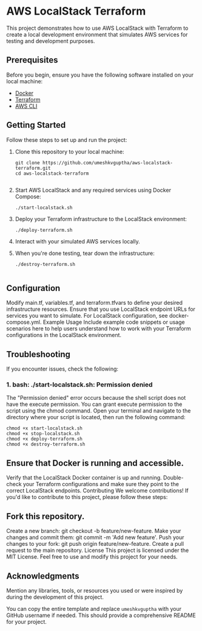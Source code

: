 # AWS LocalStack Terraform

This project demonstrates how to use AWS LocalStack with Terraform to create a local development environment that simulates AWS services for testing and development purposes.

## Prerequisites

Before you begin, ensure you have the following software installed on your local machine:

- [Docker](https://www.docker.com/get-started)
- [Terraform](https://www.terraform.io/downloads.html)
- [AWS CLI](https://aws.amazon.com/cli/)

## Getting Started

Follow these steps to set up and run the project:

1. Clone this repository to your local machine:

   ```shell
   git clone https://github.com/umeshkvguptha/aws-localstack-terraform.git
   cd aws-localstack-terraform


1. Start AWS LocalStack and any required services using Docker Compose:
   ```shell
   ./start-localstack.sh
   
2. Deploy your Terraform infrastructure to the LocalStack environment:
      ```shell
   ./deploy-terraform.sh
3. Interact with your simulated AWS services locally.
4. When you're done testing, tear down the infrastructure:
   ```shell
   ./destroy-terraform.sh


## Configuration
Modify main.tf, variables.tf, and terraform.tfvars to define your desired infrastructure resources. Ensure that you use LocalStack endpoint URLs for services you want to simulate.
For LocalStack configuration, see docker-compose.yml.
Example Usage
Include example code snippets or usage scenarios here to help users understand how to work with your Terraform configurations in the LocalStack environment.

## Troubleshooting
If you encounter issues, check the following:
   ### 1. bash: ./start-localstack.sh: Permission denied
   The "Permission denied" error occurs because the shell script does not have the execute permission. You can grant execute permission to the script using the chmod command. Open your terminal and navigate to the directory where your script is located, then run the following command:  
   ```shell
   chmod +x start-localstack.sh
   chmod +x stop-localstack.sh
   chmod +x deploy-terraform.sh
   chmod +x destroy-terraform.sh
   ```
   
## Ensure that Docker is running and accessible.
Verify that the LocalStack Docker container is up and running.
Double-check your Terraform configurations and make sure they point to the correct LocalStack endpoints.
Contributing
We welcome contributions! If you'd like to contribute to this project, please follow these steps:

## Fork this repository.
Create a new branch: git checkout -b feature/new-feature.
Make your changes and commit them: git commit -m 'Add new feature'.
Push your changes to your fork: git push origin feature/new-feature.
Create a pull request to the main repository.
License
This project is licensed under the MIT License. Feel free to use and modify this project for your needs.

## Acknowledgments
Mention any libraries, tools, or resources you used or were inspired by during the development of this project. 

You can copy the entire template and replace `umeshkvguptha` with your GitHub username if needed. This should provide a comprehensive README for your project.
